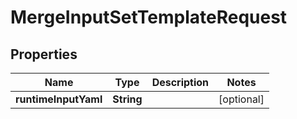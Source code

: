 # MergeInputSetTemplateRequest

## Properties
Name | Type | Description | Notes
------------ | ------------- | ------------- | -------------
**runtimeInputYaml** | **String** |  |  [optional]
